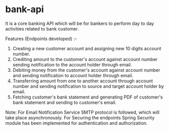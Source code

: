 # bank-api

It is a core banking API which will be for bankers to perform day to day activities related to bank customer. 

Features (Endpoints developed) :- 
1. Creating a new customer account and assigning new 10 digits account number.
2. Crediting amount to the customer's account against account number sending notification to the account holder through email.
3. Debiting money from the customer's account against account number and sending notification to account holder through email.
4. Transferring amount from one to another account through account number and sending notification to source and target account holder by email.
5. Fetching customer's bank statement and generating PDF of customer's bank statement and sending to customer's email.

Note: For Email Notification Service SMTP protocol is followed, which will take place asynchronously. For Securing the endpoints Spring Security module has been implemented for authentication and 
authorization.
